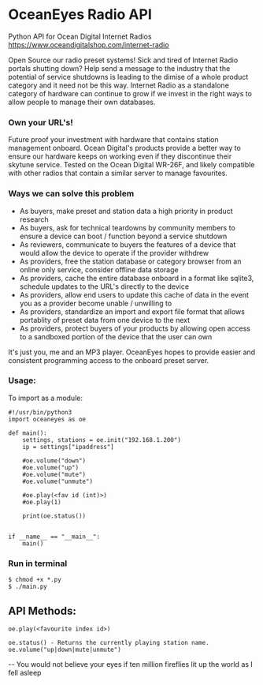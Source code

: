 # OceanEyes Radio API
Python API for Ocean Digital Internet Radios
https://www.oceandigitalshop.com/internet-radio

Open Source our radio preset systems! Sick and tired of Internet Radio portals shutting down? Help send a message to the industry that the potential of service shutdowns is leading to the dimise of a whole product category and it need not be this way. Internet Radio as a standalone category of hardware can continue to grow if we invest in the right ways to allow people to manage their own databases.

### Own your URL's!

Future proof your investment with hardware that contains station management onboard. Ocean Digital's products provide a better way to ensure our hardware keeps on working even if they discontinue their skytune service. Tested on the Ocean Digital WR-26F, and likely compatible with other radios that contain a similar server to manage favourites.

### Ways we can solve this problem
- As buyers, make preset and station data a high priority in product research
- As buyers, ask for technical teardowns by community members to ensure a device can boot / function beyond a service shutdown
- As reviewers, communicate to buyers the features of a device that would allow the device to operate if the provider withdrew
- As providers, free the station database or category browser from an online only service, consider offline data storage
- As providers, cache the entire database onboard in a format like sqlite3, schedule updates to the URL's directly to the device
- As providers, allow end users to update this cache of data in the event you as a provider become unable / unwilling to
- As providers, standardize an import and export file format that allows portablity of preset data from one device to the next
- As providers, protect buyers of your products by allowing open access to a sandboxed portion of the device that the user can own

It's just you, me and an MP3 player. OceanEyes hopes to provide easier and consistent programming access to the onboard preset server.

### Usage:
To import as a module:

```
#!/usr/bin/python3
import oceaneyes as oe

def main():
	settings, stations = oe.init("192.168.1.200")
	ip = settings["ipaddress"]

	#oe.volume("down")
	#oe.volume("up")
	#oe.volume("mute")
	#oe.volume("unmute")

	#oe.play(<fav id (int)>)
	#oe.play(1)

	print(oe.status())


if __name__ == "__main__":
	main()
```
### Run in terminal

```
$ chmod +x *.py
$ ./main.py
```

## API Methods:
```
oe.play(<favourite index id>)

oe.status() - Returns the currently playing station name.
oe.volume("up|down|mute|unmute")
```

-- You would not believe your eyes if ten million fireflies lit up the world as I fell asleep
